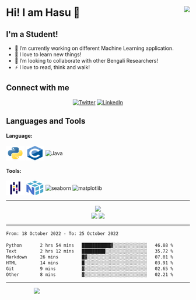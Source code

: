 # Hi! I am Hasu 👋 <img align="right" src="https://gpvc.arturio.dev/hasu234"/>

## I'm a Student!

- 🔭 I’m currently working on different Machine Learning application.
- 🌱 I love to learn new things!
- 👯 I’m looking to collaborate with other Bengali Researchers!
- ⚡ I love to read, think and walk!

## Connect with me

<div align="center">

[<img align="center" alt="Twitter" height="40" width="50" src="https://cdn.jsdelivr.net/gh/devicons/devicon/icons/twitter/twitter-original.svg">][twitter]
[<img align="center" alt="LinkedIn" height="40" width="50" src="https://cdn.jsdelivr.net/gh/devicons/devicon/icons/linkedin/linkedin-original.svg" />][linkedin]

</div>

## Languages and Tools

<div align="left">
  
  #### Language:
  <img align="center" alt="Python" height="40" width="50" src="https://raw.githubusercontent.com/devicons/devicon/master/icons/python/python-original.svg">
  <img align="center" alt="C" height="40" width="50" src="https://raw.githubusercontent.com/devicons/devicon/master/icons/c/c-original.svg">
  <img align="center" alt="Java" height="40" width="50" src="https://cdn.jsdelivr.net/gh/devicons/devicon/icons/java/java-original.svg">
  
  #### Tools:
  <img align="center" alt="pandas" height="40" width="50" src="https://raw.githubusercontent.com/devicons/devicon/master/icons/pandas/pandas-original.svg">
  <img align="center" alt="numpy" height="40" width="50" src="https://raw.githubusercontent.com/devicons/devicon/master/icons/numpy/numpy-original.svg">
  <img align="center" alt="seaborn" height="40" width="50" src="https://seaborn.pydata.org/_images/logo-mark-lightbg.svg">
  <img align="center" alt="matplotlib" height="40" width="40"src="https://upload.wikimedia.org/wikipedia/commons/8/84/Matplotlib_icon.svg">
</div>

---

<div align="center">
  <img width="40%" src="https://github-readme-stats.vercel.app/api/top-langs/?username=hasu234&langs_count=8&layout=compact&theme=vue-dark&hide_border=true" />
</div>

<div align="center">
  <img width="47%" src="https://github-readme-stats.vercel.app/api?username=hasu234&theme=vue-dark&count_private=true&show_icons=true&include_all_commits=true&hide_border=true" />
  <img width="47%" src="https://github-readme-streak-stats.herokuapp.com/?user=hasu234&theme=vue-dark&hide_border=true" />
</div>

---

<!--START_SECTION:waka-->

```text
From: 18 October 2022 - To: 25 October 2022

Python       2 hrs 54 mins   ███████████▓░░░░░░░░░░░░░   46.88 %
Text         2 hrs 12 mins   █████████░░░░░░░░░░░░░░░░   35.72 %
Markdown     26 mins         █▓░░░░░░░░░░░░░░░░░░░░░░░   07.01 %
HTML         14 mins         █░░░░░░░░░░░░░░░░░░░░░░░░   03.91 %
Git          9 mins          ▓░░░░░░░░░░░░░░░░░░░░░░░░   02.65 %
Other        8 mins          ▓░░░░░░░░░░░░░░░░░░░░░░░░   02.21 %
```

<!--END_SECTION:waka-->

---

<div align="center">
  <img align="right" width="85%" src="https://github-readme-quotes.herokuapp.com/quote?theme=vue-dark" />
</div>



[twitter]: https://twitter.com/last_train_23
[linkedin]: https://www.linkedin.com/in/hasmot-ali-hasu-29327b152/
